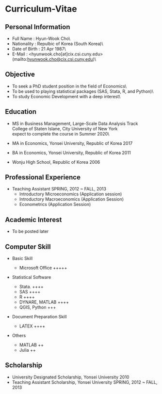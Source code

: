# Curriculum-Vitae

## Personal Information
- Full Name : Hyun-Wook Cho\
- Nationality : Repulbic of Korea (South Korea)\
- Date of Birth : 21 Apr 1987\
- E-Mail : <hyunwook.cho[at]cix.csi.cuny.edu>(mailto:hyunwook.cho@cix.csi.cuny.edu)\

## Objective
- To seek a PhD student position in the field of Economics\
- To be used to playing statistical packages (SAS, Stata, R, and Python)\
- To study Economic Development with a deep interest\

## Education
- MS in Business Management, Large-Scale Data Analysis Track\
College of Staten Islane, City University of New York\
    expect to complete the course in Summer 2020\
    
- MA in Economics, Yonsei University, Republic of Korea          2017
  
- BA in Economics, Yonsei University, Republic of Korea          2011
- Wonju High School, Republic of Korea          2006

## Professional Experience
- Teaching Assistant          SPRING, 2012 ~ FALL, 2013
  * Introductory Microeconomics (Application session)
  * Introductory Macroeconomics (Application Session)
  * Econometrics (Application Session)

## Academic Interest
- To be posted later 

## Computer Skill
- Basic Skill
  * Microsoft Office +++++
  
- Statistical Software
  * Stata. ++++
  * SAS ++++
  * R ++++
  * DYNARE, MATLAB ++++
  * QGIS, Python +++
  
- Document Preparation Skill
  * LATEX ++++

- Others
  * MATLAB ++
  * Julia ++

## Scholarship
- University Designated Scholarship, Yonsei University          2010
- Teaching Assistant Scholarship, Yonsei University          SPRING, 2012 ~ FALL, 2013
